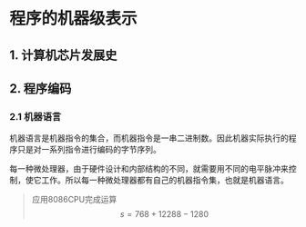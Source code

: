 # 程序的机器级表示





## 1.	计算机芯片发展史







## 2.	程序编码



### 2.1	机器语言

机器语言是机器指令的集合，而机器指令是一串二进制数。因此机器实际执行的程序只是对一系列指令进行编码的字节序列。

每一种微处理器，由于硬件设计和内部结构的不同，就需要用不同的电平脉冲来控制，使它工作。所以每一种微处理器都有自己的机器指令集，也就是机器语言。

> 应用8086CPU完成运算 $$ s = 768 + 12288 - 1280 $$